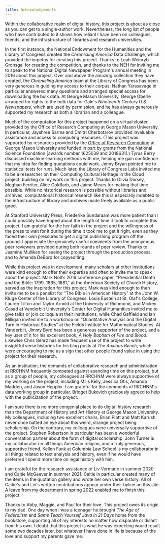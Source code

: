 ```yaml
---
title: Acknowledgements
---
```


Within the collaborative realm of digital history, this project is about as close as you can get to a single-author work. Nevertheless, the long list of people who have contributed to it shows how reliant I have been on colleagues, friends, and the infrastructure of libraries and research universities.

In the first instance, the National Endowment for the Humanities and the Library of Congress created the _Chronicling America_ Data Challenge, which provided the impetus for creating this project. Thanks to Leah Weinryb-Grohsgal for creating the competition, and thanks to the NEH for inviting me to speak to the National Digital Newspaper Program's annual meeting in 2016 about this project. Over and above the amazing collection they have created, the _Chronicling America_ team at the Library of Congress has been very generous in guiding my access to their corpus. Nathan Yarasavage in particular answered many questions and arranged special access for downloading the bulk data. At George Mason University, George Oberle arranged for rights to the bulk data for Gale's _Nineteenth Century U.S. Newspapers_, which are used by permission, and he has always generously supported my research as both a librarian and a colleague. 

Much of the computation for this project happened on a virtual cluster provided by the Office of Research Computing at George Mason University. In particular, Jayshree Sarma and Dmitri Cherbotarov provided invaluable assistance and access to computing resources. (This project was supported by resources provided by the [Office of Research Computing](https://orc.gmu.edu/) at George Mason University and funded in part by grants from the National Science Foundation [awards number 1625039 and 2018631].) Tyrus Berry discussed machine-learning methods with me, helping me gain confidence that my idea for finding quotations could work. Jenny Bryan pointed me to statistical tests for runs. Much later, the Library of Congress Labs invited me to be a researcher on their Computing Cultural Heritage in the Cloud project, building on my work on this project. Thanks to Olivia Dorsey, Meghan Ferriter, Alice Goldfarb, and Jaime Mears for making that time possible. While no historical research is possible without libraries and archives, computational historical research like this is especially indebted to the infrastructure of library and archives made freely available as a public good.

At Stanford University Press, Friederike Sundaraam was more patient than I could possibly have hoped about the length of time it took to complete this project. I am grateful for the her faith in the project and the willingness of the press to wait for it during the time it took me to get it right, even as they faced their own pressures to get a digital publishing program off the ground. I appreciate the genuinely useful comments from the anonymous peer reviewers provided during both rounds of peer review. Thanks to Jasmine Mulliken for seeing the project through the production process, and to Amanda DeBord for copyediting.

While this project was in development, many scholars at other institutions were kind enough to offer their expertise and often to invite me to speak about the project. Mark Noll's 2016 conference paper, "Presidential Death and the Bible: 1799, 1865, 1881," at the American Society of Church History, served as the inspiration for this project. Mark was kind enough to then invite me to be a panelist for "The Bible in American History" at the John W. Kluge Center of the Library of Congress. Louis Epstein at St. Olaf's College, Lauren Tilton and Taylor Arnold at the University of Richmond, and Mickey Casad at Vanderbilt University's Center for Digital Humanities invited me to give talks or join colloquia at their institutions, while Chad Gaffield and Ian Milligan invited me to a workshop on "Quantitative Analysis and the Digital Turn in Historical Studies" at the Fields Institute for Mathematical Studies. At Vanderbilt, Jimmy Byrd has been a generous supporter of the project, and a key user of it for his excellent book, _A Holy Baptism of Fire and Blood_. Likewise Chris Gehrz has made frequent use of the project to write insightful verse histories for his blog posts at _The Anxious Bench_, which were encouraging to me as a sign that other people found value in using the project for their research.

As an institution, the demands of collaborative research and administration at RRCHNM frequently competed against spending time on this project, but as a group of people, my colleagues at RRCHNM were always supportive of my working on the project, including Mills Kelly, Jessica Otis, Amanda Madden, and Jason Heppler. I am grateful for the comments of RRCHNM's data working group in particular. Bridget Bukovich graciously agreed to help with the publicization of the project.

I am sure there is no more congenial place to do digital history research than the Department of History and Art History at George Mason University. My colleagues, including two excellent chairs, Brian Platt and Matt Karush, never once batted an eye about this weird, strange project being scholarship. On the contrary, my colleagues were universally supportive of the project. Stephen Robertson in particular has been a wonderful conversation partner about the form of digital scholarship. John Turner is my collaborator on all things American religion, and a truly generous, supportive friend. Kellen Funk at Columbia Law School is my collaborator in all things related to text analysis and history, even if he would have preferred I spend more time on legal history with him.

I am grateful for the research assistance of Liv Vermane in summer 2020 and Caitie McGeever in summer 2021. Caitie in particular created many of the items in the quotation gallery and wrote her own verse history. All of Caitie's and Liv's written contributions appear under their byline on this site. A leave from my department in spring 2022 enabled me to finish this project.

Thanks to Abby, Maggie, and Paul for their love. This project owes its origin to my dad. One day when I was a teenager he brought _The Age of Federalism_ and _Sams Teach Yourself Java in 21 Days_ home from the bookstore, supporting all of my interests no matter how disparate or disant from his own. I doubt that this project is what he was expecting would result some two decades later, but whatever I have done in life is because of the love and support my parents gave me.
